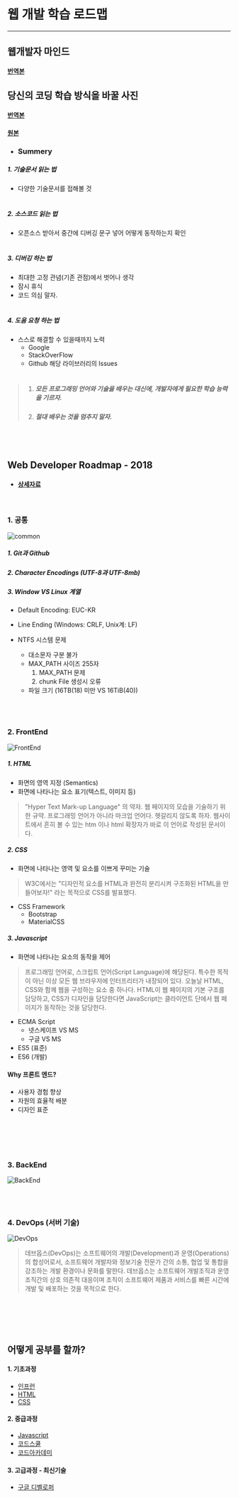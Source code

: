 # 웹 개발 학습 로드맵
---

## 웹개발자 마인드
#### [번역본](https://joshua1988.github.io/web-development/translation/how-to-become-uncommonly-web-dev/)

## 당신의 코딩 학습 방식을 바꿀 사진
#### [번역본](https://joshua1988.github.io/web-development/translation/change-the-way-you-learn-to-code/)
#### [원본](https://medium.freecodecamp.com/this-picture-will-change-the-way-you-learn-to-code-557ac1e109bd)

* ### Summery
##### 1. 기술문서 읽는 법
 - 다양한 기술문서를 접해볼 것 <br /><br />

##### 2. 소스코드 읽는 법
 - 오픈소스 받아서 중간에 디버깅 문구 넣어 어떻게 동작하는지 확인 <br /><br />

##### 3. 디버깅 하는 법
 - 최대한 고정 관념(기존 관점)에서 벗어나 생각
 - 잠시 휴식
 - 코드 의심 말자. <br /><br />

##### 4. 도움 요청 하는 법
 - 스스로 해결할 수 있을때까지 노력
    - Google
    - StackOverFlow
    - Github 해당 라이브러리의 Issues <br /><br />

> 1. ##### 모든 프로그래밍 언어와 기술을 배우는 대신에, 개발자에게 필요한 학습 능력을 기르자.
> 2. ##### 절대 배우는 것을 멈추지 말자.
<br /><br />

## Web Developer Roadmap - 2018
* #### [상세자료](https://github.com/kamranahmedse/developer-roadmap)
<br />

### 1. 공통
![common](https://camo.githubusercontent.com/4511e3b4831b40f49c008418b5bb509d10efcbac/68747470733a2f2f692e696d6775722e636f6d2f4f5a554f5574492e706e67)
##### 1. Git과 Github
##### 2. Character Encodings (UTF-8과 UTF-8mb)
##### 3. Window VS Linux 계열
  - Default Encoding: EUC-KR
  - Line Ending (Windows: CRLF, Unix계: LF)
  - NTFS 시스템 문제

    - 대소문자 구분 불가
    - MAX_PATH 사이즈 255자
      1. MAX_PATH 문제
      2. chunk File 생성시 오류
    - 파일 크기 (16TB(18) 미만 VS 16TiB(40))
<br /><br /><br /><br />

### 2. FrontEnd
![FrontEnd](https://joshua1988.github.io/images/posts/web/frontend-roadmap.png)

##### 1. HTML
  - 화면의 영역 지정 (Semantics)
  - 화면에 나타나는 요소 표기(텍스트, 이미지 등)
> "Hyper Text Mark-up Language" 의 약자. 웹 페이지의 모습을 기술하기 위한 규약. 프로그래밍 언어가 아니라 마크업 언어다. 헷갈리지 않도록 하자. 웹사이트에서 흔히 볼 수 있는 htm 이나 html 확장자가 바로 이 언어로 작성된 문서이다.

##### 2. CSS
  - 화면에 나타나는 영역 및 요소를 이쁘게 꾸미는 기술
> W3C에서는 "디자인적 요소를 HTML과 완전히 분리시켜 구조화된 HTML을 만들어보자!" 라는 목적으로 CSS를 발표했다.
 - CSS Framework
    - Bootstrap
    - MaterialCSS

##### 3. Javascript
  - 화면에 나타나는 요소의 동작을 제어
> 프로그래밍 언어로, 스크립트 언어(Script Language)에 해당된다. 특수한 목적이 아닌 이상 모든 웹 브라우저에 인터프리터가 내장되어 있다. 오늘날 HTML, CSS와 함께 웹을 구성하는 요소 중 하나다. HTML이 웹 페이지의 기본 구조를 담당하고, CSS가 디자인을 담당한다면 JavaScript는 클라이언트 단에서 웹 페이지가 동작하는 것을 담당한다.
 - ECMA Script
   - 넷스케이프 VS MS
   - 구글 VS MS
 - ES5 (표준)
 - ES6 (개발)

#### Why 프론트 엔드?
 - 사용자 경험 향상
 - 자원의 효율적 배분
 - 디자인 표준

<br /><br /><br /><br />

### 3. BackEnd
![BackEnd](https://cdn-images-1.medium.com/max/1000/1*wS8k6IlIgSb-7-lPhaNyrQ.png)
<br /><br /><br /><br />

### 4. DevOps (서버 기술)
![DevOps](https://camo.githubusercontent.com/84c2faf3a081a531485909d25119723d7672f6c5/68747470733a2f2f692e696d6775722e636f6d2f707967396d48312e706e67)

> 데브옵스(DevOps)는 소프트웨어의 개발(Development)과 운영(Operations)의 합성어로서,
  소프트웨어 개발자와 정보기술 전문가 간의 소통, 협업 및 통합을 강조하는 개발 환경이나 문화를 말한다.
  데브옵스는 소프트웨어 개발조직과 운영조직간의 상호 의존적 대응이며
  조직이 소프트웨어 제품과 서비스를 빠른 시간에 개발 및 배포하는 것을 목적으로 한다.

<br /><br /><br /><br />

## 어떻게 공부를 할까?
#### 1. 기초과정
 - [인프런](https://www.inflearn.com/)
 - [HTML](https://www.inflearn.com/course/html-%EA%B8%B0%EC%B4%88/)
 - [CSS](https://www.inflearn.com/course/%EC%83%9D%ED%99%9C%EC%BD%94%EB%94%A9%EC%9D%98-web2%EC%8B%9C%EB%A6%AC%EC%A6%88/)

#### 2. 중급과정
 - [Javascript](https://okky.kr/article/399271)
 - [코드스쿨](https://www.codeschool.com/)
 - [코드아카데미](https://www.codecademy.com)

#### 3. 고급과정 - 최신기술
 - [구글 디벨로퍼](https://developers.google.com/)
<br /><br /><br /><br />
